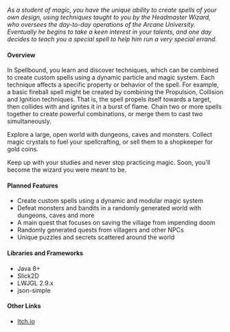 *As a student of magic, you have the unique ability to create spells of your own design, using techniques taught to you by the Headmaster Wizard, who oversees the day-to-day operations of the Arcane University. Eventually he begins to take a keen interest in your talents, and one day decides to teach you a special spell to help him run a very special errand.*

#### Overview

In Spellbound, you learn and discover techniques, which can be combined to create custom spells using a dynamic particle and magic system. Each technique affects a specific property or behavior of the spell. For example, a basic fireball spell might be created by combining the Propulsion, Collision and Ignition techniques. That is, the spell propels itself towards a target, then collides with and ignites it in a burst of flame. Chain two or more spells together to create powerful combinations, or merge them to cast two simultaneously.

Explore a large, open world with dungeons, caves and monsters. Collect magic crystals to fuel your spellcrafting, or sell them to a shopkeeper for gold coins.

Keep up with your studies and never stop practicing magic. Soon, you'll become the wizard you were meant to be.

#### Planned Features

* Create custom spells using a dynamic and modular magic system
* Defeat monsters and bandits in a randomly generated world with dungeons, caves and more
* A main quest that focuses on saving the village from impending doom
* Randomly generated quests from villagers and other NPCs
* Unique puzzles and secrets scattered around the world
   
#### Libraries and Frameworks

* Java 8+
* Slick2D
* LWJGL 2.9.x
* json-simple

#### Other Links

* [Itch.io](https://computerology.itch.io/spellbound)